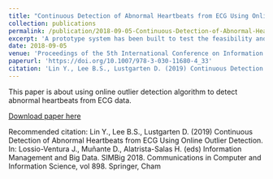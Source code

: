 ```yaml
---
title: "Continuous Detection of Abnormal Heartbeats from ECG Using Online Outlier Detection"
collection: publications
permalink: /publication/2018-09-05-Continuous-Detection-of-Abnormal-Heartbeats-from-ECG-Using-Online-Outlier-Detection
excerpt: 'A prototype system has been built to test the feasibility and efficacy of detecting abnormal ECG segments from an ECG data stream targeting a mobile device, where data are arriving continuously and indefinitely and are processed online incrementally and efficiently without being stored in memory.'
date: 2018-09-05
venue: 'Proceedings of the 5th International Conference on Information Management and Big Data, Communications in Computer and Information Science, Springer'
paperurl: 'https://doi.org/10.1007/978-3-030-11680-4_33'
citation: 'Lin Y., Lee B.S., Lustgarten D. (2019) Continuous Detection of Abnormal Heartbeats from ECG Using Online Outlier Detection. In: Lossio-Ventura J., Muñante D., Alatrista-Salas H. (eds) Information Management and Big Data. SIMBig 2018. Communications in Computer and Information Science, vol 898. Springer, Cham'
---
```

This paper is about using online outlier detection algorithm to detect abnormal heartbeats from ECG data.

[Download paper here](https://doi.org/10.1007/978-3-030-11680-4_33)

Recommended citation: Lin Y., Lee B.S., Lustgarten D. (2019) Continuous Detection of Abnormal Heartbeats from ECG Using Online Outlier Detection. In: Lossio-Ventura J., Muñante D., Alatrista-Salas H. (eds) Information Management and Big Data. SIMBig 2018. Communications in Computer and Information Science, vol 898. Springer, Cham
